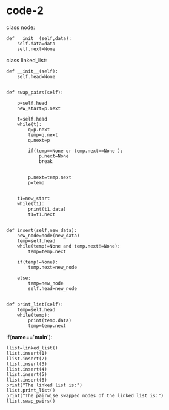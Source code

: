 # code-2
class node:

    def __init__(self,data):
        self.data=data
        self.next=None

class linked_list:

    def __init__(self):
        self.head=None


    def swap_pairs(self):

        p=self.head
        new_start=p.next

        t=self.head
        while(t):
            q=p.next
            temp=q.next
            q.next=p

            if(temp==None or temp.next==None ):
                p.next=None
                break

            
            p.next=temp.next
            p=temp
            

        t1=new_start
        while(t1):
            print(t1.data)
            t1=t1.next


    def insert(self,new_data):
        new_node=node(new_data)
        temp=self.head
        while(temp!=None and temp.next!=None):
            temp=temp.next

        if(temp!=None):
            temp.next=new_node

        else:
            temp=new_node
            self.head=new_node


    def print_list(self):
        temp=self.head
        while(temp):
            print(temp.data)
            temp=temp.next


if(__name__=='__main__'):

    llist=linked_list()
    llist.insert(1)
    llist.insert(2)
    llist.insert(3)
    llist.insert(4)
    llist.insert(5)
    llist.insert(6)
    print("The linked list is:")
    llist.print_list()
    print("The pairwise swapped nodes of the linked list is:")
    llist.swap_pairs()
    

